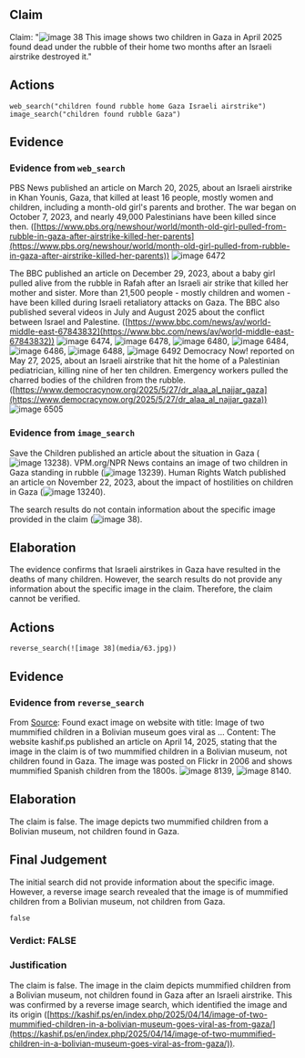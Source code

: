 ## Claim
Claim: "![image 38](media/63.jpg) This image shows two children in Gaza in April 2025 found dead under the rubble of their home two months after an Israeli airstrike destroyed it."

## Actions
```
web_search("children found rubble home Gaza Israeli airstrike")
image_search("children found rubble Gaza")
```

## Evidence
### Evidence from `web_search`
PBS News published an article on March 20, 2025, about an Israeli airstrike in Khan Younis, Gaza, that killed at least 16 people, mostly women and children, including a month-old girl's parents and brother. The war began on October 7, 2023, and nearly 49,000 Palestinians have been killed since then. ([https://www.pbs.org/newshour/world/month-old-girl-pulled-from-rubble-in-gaza-after-airstrike-killed-her-parents](https://www.pbs.org/newshour/world/month-old-girl-pulled-from-rubble-in-gaza-after-airstrike-killed-her-parents)) ![image 6472](media/2025-08-29_19-54-1756497295-024126.jpg)

The BBC published an article on December 29, 2023, about a baby girl pulled alive from the rubble in Rafah after an Israeli air strike that killed her mother and sister. More than 21,500 people - mostly children and women - have been killed during Israeli retaliatory attacks on Gaza. The BBC also published several videos in July and August 2025 about the conflict between Israel and Palestine. ([https://www.bbc.com/news/av/world-middle-east-67843832](https://www.bbc.com/news/av/world-middle-east-67843832)) ![image 6474](media/2025-08-29_19-55-1756497302-077142.jpg), ![image 6478](media/2025-08-29_19-55-1756497303-065916.jpg), ![image 6480](media/2025-08-29_19-55-1756497303-443718.jpg), ![image 6484](media/2025-08-29_19-55-1756497304-065669.jpg), ![image 6486](media/2025-08-29_19-55-1756497304-582401.jpg), ![image 6488](media/2025-08-29_19-55-1756497305-099235.jpg), ![image 6492](media/2025-08-29_19-55-1756497306-463528.jpg) Democracy Now! reported on May 27, 2025, about an Israeli airstrike that hit the home of a Palestinian pediatrician, killing nine of her ten children. Emergency workers pulled the charred bodies of the children from the rubble. ([https://www.democracynow.org/2025/5/27/dr_alaa_al_najjar_gaza](https://www.democracynow.org/2025/5/27/dr_alaa_al_najjar_gaza)) ![image 6505](media/2025-08-29_19-55-1756497313-117806.jpg)


### Evidence from `image_search`
Save the Children published an article about the situation in Gaza (![image 13238](media/2025-08-31_15-45-1756655134-083771.jpg)). VPM.org/NPR News contains an image of two children in Gaza standing in rubble (![image 13239](media/2025-08-31_15-45-1756655134-310892.jpg)). Human Rights Watch published an article on November 22, 2023, about the impact of hostilities on children in Gaza (![image 13240](media/2025-08-31_15-45-1756655134-404506.jpg)).

The search results do not contain information about the specific image provided in the claim (![image 38](media/63.jpg)).


## Elaboration
The evidence confirms that Israeli airstrikes in Gaza have resulted in the deaths of many children. However, the search results do not provide any information about the specific image in the claim. Therefore, the claim cannot be verified.



## Actions
```
reverse_search(![image 38](media/63.jpg))
```

## Evidence
### Evidence from `reverse_search`
From [Source](https://kashif.ps/en/index.php/2025/04/14/image-of-two-mummified-children-in-a-bolivian-museum-goes-viral-as-from-gaza/): Found exact image on website with title: Image of two mummified children in a Bolivian museum goes viral as ...
Content: The website kashif.ps published an article on April 14, 2025, stating that the image in the claim is of two mummified children in a Bolivian museum, not children found in Gaza. The image was posted on Flickr in 2006 and shows mummified Spanish children from the 1800s. ![image 8139](media/2025-08-29_22-21-1756506094-115095.jpg), ![image 8140](media/2025-08-29_22-21-1756506097-280937.jpg).


## Elaboration
The claim is false. The image depicts two mummified children from a Bolivian museum, not children found in Gaza.


## Final Judgement
The initial search did not provide information about the specific image. However, a reverse image search revealed that the image is of mummified children from a Bolivian museum, not children from Gaza.

`false`

### Verdict: FALSE

### Justification
The claim is false. The image in the claim depicts mummified children from a Bolivian museum, not children found in Gaza after an Israeli airstrike. This was confirmed by a reverse image search, which identified the image and its origin ([https://kashif.ps/en/index.php/2025/04/14/image-of-two-mummified-children-in-a-bolivian-museum-goes-viral-as-from-gaza/](https://kashif.ps/en/index.php/2025/04/14/image-of-two-mummified-children-in-a-bolivian-museum-goes-viral-as-from-gaza/)).

